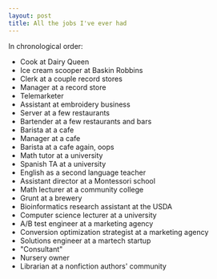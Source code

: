 ```yaml
---
layout: post
title: All the jobs I've ever had
---
```


In chronological order:

- Cook at Dairy Queen
- Ice cream scooper at Baskin Robbins
- Clerk at a couple record stores
- Manager at a record store
- Telemarketer
- Assistant at embroidery business
- Server at a few restaurants
- Bartender at a few restaurants and bars
- Barista at a cafe
- Manager at a cafe
- Barista at a cafe again, oops
- Math tutor at a university
- Spanish TA at a university
- English as a second language teacher
- Assistant director at a Montessori school
- Math lecturer at a community college
- Grunt at a brewery
- Bioinformatics research assistant at the USDA
- Computer science lecturer at a university
- A/B test engineer at a marketing agency
- Conversion optimization strategist at a marketing agency
- Solutions engineer at a martech startup
- "Consultant"
- Nursery owner
- Librarian at a nonfiction authors' community
